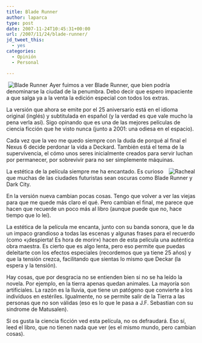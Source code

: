 ```yaml
---
title: Blade Runner
author: laparca
type: post
date: 2007-11-24T10:45:31+00:00
url: /2007/11/24/blade-runner/
jd_tweet_this:
  - yes
categories:
  - Opinión
  - Personal

---
```

<img decoding="async" src="http://blog.laparca.es/wp-content/uploads/2007/11/blade_runner.jpg" alt="Blade Runner" align="left" hspace="5" />Ayer fuimos a ver Blade Runner, que bien podría denominarse la ciudad de la penumbra. Debo decir que espero impaciente a que salga ya a la venta la edición especial con todos los extras.

La versión que ahora se emite por el 25 aniversario está en el idioma original (inglés) y subtitulada en español (y la verdad es que vale mucho la pena verla así). Sigo opinando que es una de las mejores películas de ciencia ficción que he visto nunca (junto a 2001: una odiesa en el espacio).

Cada vez que la veo me quedo siempre con la duda de porqué al final el Nexus 6 decide perdonar la vida a Deckard. También está el tema de la supervivencia, el cómo unos seres inicialmente creados para servir luchan por permanecer, por sobrevivir para no ser simplemente máquinas.

<img decoding="async" src="http://blog.laparca.es/wp-content/uploads/2007/11/blade-runner-racheal.jpg" alt="Racheal" align="right" hspace="5" /> La estética de la película siempre me ha encantado. Es curioso que muchas de las ciudades futuristas sean oscuras como Blade Runner y Dark City.

En la versión nueva cambian pocas cosas. Tengo que volver a ver las viejas para que me quede más claro el qué. Pero cambian el final, me parece que hacen que recuerde un poco más al libro (aunque puede que no, hace tiempo que lo leí).

La estética de la película me encanta, junto con su banda sonora, que le da un impaco grandioso a todas las escenas y algunas frases para el recuerdo (como «¡despierta! Es hora de morir») hacen de esta película una auténtica obra maestra. Es cierto que es algo lenta, pero eso permite que puedas deleitarte con los efectos especiales (recordemos que ya tiene 25 años) y que la tensión crezca, facilitando que sientas lo mismo que Deckar (la espera y la tensión).

Hay cosas, que por desgracia no se entienden bien si no se ha leído la novela. Por ejemplo, en la tierra apenas quedan animales. La mayoría son artificiales. La razón es la lluvia, que tiene un patógeno que convierte a los indivíduos en estériles. Igualmente, no se permite salir de la Tierra a las personas que no son válidas (eso es lo que le pasa a J.F. Sebastian con su sindrome de Matusalen).

Si os gusta la ciencia ficción ved esta película, no os defraudará. Eso sí, leed el libro, que no tienen nada que ver (es el mismo mundo, pero cambian cosas).